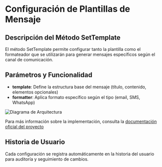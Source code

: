 # Configuración de Plantillas de Mensaje

## Descripción del Método SetTemplate
El método SetTemplate permite configurar tanto la plantilla como el formateador que se utilizarán para generar mensajes específicos según el canal de comunicación.

## Parámetros y Funcionalidad
- **template**: Define la estructura base del mensaje (título, contenido, elementos opcionales)
- **formatter**: Aplica formato específico según el tipo (email, SMS, WhatsApp)

![Diagrama de Arquitectura](https://ejemplo.com/diagrama-message-template.png)

Para más información sobre la implementación, consulta la [documentación oficial del proyecto](https://github.com/tu-usuario/message-template-project)

## Historia de Usuario
Cada configuración se registra automáticamente en la historia del usuario para auditoría y seguimiento de cambios.
